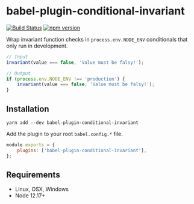 # babel-plugin-conditional-invariant

[![Build Status](https://github.com/milesj/packemon/workflows/Build/badge.svg)](https://github.com/milesj/packemon/actions?query=branch%3Amaster)
[![npm version](https://badge.fury.io/js/babel-plugin-conditional-invariant.svg)](https://www.npmjs.com/package/babel-plugin-conditional-invariant)

Wrap invariant function checks in `process.env.NODE_ENV` conditionals that only run in development.

```ts
// Input
invariant(value === false, 'Value must be falsy!');
```

```ts
// Output
if (process.env.NODE_ENV !== 'production') {
	invariant(value === false, 'Value must be falsy!');
}
```

## Installation

```
yarn add --dev babel-plugin-conditional-invariant
```

Add the plugin to your root `babel.config.*` file.

```js
module.exports = {
	plugins: ['babel-plugin-conditional-invariant'],
};
```

## Requirements

- Linux, OSX, Windows
- Node 12.17+

